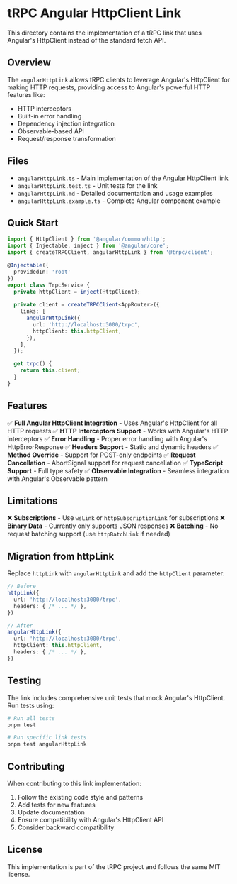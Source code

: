 # tRPC Angular HttpClient Link

This directory contains the implementation of a tRPC link that uses Angular's HttpClient instead of the standard fetch API.

## Overview

The `angularHttpLink` allows tRPC clients to leverage Angular's HttpClient for making HTTP requests, providing access to Angular's powerful HTTP features like:

- HTTP interceptors
- Built-in error handling
- Dependency injection integration
- Observable-based API
- Request/response transformation

## Files

- `angularHttpLink.ts` - Main implementation of the Angular HttpClient link
- `angularHttpLink.test.ts` - Unit tests for the link
- `angularHttpLink.md` - Detailed documentation and usage examples
- `angularHttpLink.example.ts` - Complete Angular component example

## Quick Start

```typescript
import { HttpClient } from '@angular/common/http';
import { Injectable, inject } from '@angular/core';
import { createTRPCClient, angularHttpLink } from '@trpc/client';

@Injectable({
  providedIn: 'root'
})
export class TrpcService {
  private httpClient = inject(HttpClient);
  
  private client = createTRPCClient<AppRouter>({
    links: [
      angularHttpLink({
        url: 'http://localhost:3000/trpc',
        httpClient: this.httpClient,
      }),
    ],
  });

  get trpc() {
    return this.client;
  }
}
```

## Features

✅ **Full Angular HttpClient Integration** - Uses Angular's HttpClient for all HTTP requests
✅ **HTTP Interceptors Support** - Works with Angular's HTTP interceptors
✅ **Error Handling** - Proper error handling with Angular's HttpErrorResponse
✅ **Headers Support** - Static and dynamic headers
✅ **Method Override** - Support for POST-only endpoints
✅ **Request Cancellation** - AbortSignal support for request cancellation
✅ **TypeScript Support** - Full type safety
✅ **Observable Integration** - Seamless integration with Angular's Observable pattern

## Limitations

❌ **Subscriptions** - Use `wsLink` or `httpSubscriptionLink` for subscriptions
❌ **Binary Data** - Currently only supports JSON responses
❌ **Batching** - No request batching support (use `httpBatchLink` if needed)

## Migration from httpLink

Replace `httpLink` with `angularHttpLink` and add the `httpClient` parameter:

```typescript
// Before
httpLink({
  url: 'http://localhost:3000/trpc',
  headers: { /* ... */ },
})

// After
angularHttpLink({
  url: 'http://localhost:3000/trpc',
  httpClient: this.httpClient,
  headers: { /* ... */ },
})
```

## Testing

The link includes comprehensive unit tests that mock Angular's HttpClient. Run tests using:

```bash
# Run all tests
pnpm test

# Run specific link tests
pnpm test angularHttpLink
```

## Contributing

When contributing to this link implementation:

1. Follow the existing code style and patterns
2. Add tests for new features
3. Update documentation
4. Ensure compatibility with Angular's HttpClient API
5. Consider backward compatibility

## License

This implementation is part of the tRPC project and follows the same MIT license.